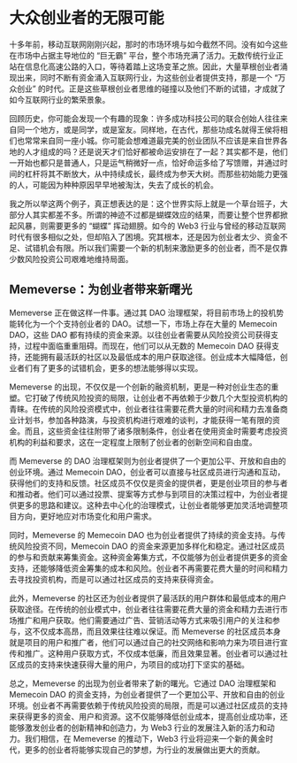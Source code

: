# 大众创业者的无限可能

十多年前，移动互联网刚刚兴起，那时的市场环境与如今截然不同。没有如今这些在市场中占据主导地位的 “巨无霸” 平台，整个市场充满了活力。无数传统行业正站在信息化高速公路的入口，等待着踏上这场变革之旅。因此，大量草根创业者涌现出来，同时不断有资金涌入互联网行业，为这些创业者提供支持，那是一个 “万众创业” 的时代。正是这些草根创业者思维的碰撞以及他们不断的试错，才成就了如今互联网行业的繁荣景象。

回顾历史，你可能会发现一个有趣的现象：许多成功科技公司的联合创始人往往来自同一个地方，或是同学，或是室友。同样地，在古代，那些功成名就得王侯将相们也常常来自同一座小城。你可能会想难道最完美的创业团队不应该是来自世界各地的人才组成的吗？还是说天才们恰好都被命运安排在了一起？其实都不是，他们一开始也都只是普通人，只是运气稍微好一点，恰好命运多给了写馈赠，并通过时间的杠杆将其不断放大，从中持续成长，最终成为参天大树。而那些初始能力更强的人，可能因为种种原因早早地被淘汰，失去了成长的机会。

我之所以举这两个例子，真正想表达的是：这个世界实际上就是一个草台班子，大部分人其实都差不多。所谓的神迹不过都是蝴蝶效应的结果，而要让整个世界都掀起风暴，则需要更多的 “蝴蝶” 挥动翅膀。如今的 Web3 行业与曾经的移动互联网时代有很多相似之处，但却陷入了困境。究其根本，还是因为创业者太少、资金不足、试错机会有限。所以我们需要一个新的机制来激励更多的创业者，而不是仅靠少数风险投资公司艰难地维持局面。

## Memeverse：为创业者带来新曙光

Memeverse 正在做这样一件事。通过其 DAO 治理框架，将目前市场上的投机势能转化为一个个支持创业者的 DAO。试想一下，市场上存在大量的 Memecoin DAO，这些 DAO 都有持续的资金来源。以往创业者需要从风险投资公司获得支持，过程中面临重重阻碍。而现在，他们可以从无数的 Memecoin DAO 获得支持，还能拥有最活跃的社区以及最低成本的用户获取途径。创业成本大幅降低，创业者们有了更多的试错机会，更多的想法能够得以实现。&#x20;

Memeverse 的出现，不仅仅是一个创新的融资机制，更是一种对创业生态的重塑。它打破了传统风险投资的局限，让创业者不再依赖于少数几个大型投资机构的青睐。在传统的风险投资模式中，创业者往往需要花费大量的时间和精力去准备商业计划书，参加各种路演，与投资机构进行艰难的谈判，才能获得一笔有限的资金。而且，这些资金往往附带了诸多限制条件，创业者在使用资金时需要考虑投资机构的利益和要求，这在一定程度上限制了创业者的创新空间和自由度。&#x20;

而 Memeverse 的 DAO 治理框架则为创业者提供了一个更加公平、开放和自由的创业环境。通过 Memecoin DAO，创业者可以直接与社区成员进行沟通和互动，获得他们的支持和反馈。社区成员不仅仅是资金的提供者，更是创业项目的参与者和推动者。他们可以通过投票、提案等方式参与到项目的决策过程中，为创业者提供更多的思路和建议。这种去中心化的治理模式，让创业者能够更加灵活地调整项目方向，更好地应对市场变化和用户需求。&#x20;

同时，Memeverse 的 Memecoin DAO 也为创业者提供了持续的资金支持。与传统风险投资不同，Memecoin DAO 的资金来源更加多样化和稳定。通过社区成员的参与和贡献来筹集资金。这种资金筹集方式，不仅能够为创业者提供更多的资金支持，还能够降低资金筹集的成本和风险。创业者不再需要花费大量的时间和精力去寻找投资机构，而是可以通过社区成员的支持来获得资金。&#x20;

此外，Memeverse 的社区还为创业者提供了最活跃的用户群体和最低成本的用户获取途径。在传统的创业模式中，创业者往往需要花费大量的资金和精力去进行市场推广和用户获取。他们需要通过广告、营销活动等方式来吸引用户的关注和参与，这不仅成本高昂，而且效果往往难以保证。而 Memeverse 的社区成员本身就是项目的用户和推广者，他们可以通过自己的社交网络和影响力来为项目进行宣传和推广。这种用户获取方式，不仅成本低廉，而且效果显著。创业者可以通过社区成员的支持来快速获得大量的用户，为项目的成功打下坚实的基础。&#x20;

总之，Memeverse 的出现为创业者带来了新的曙光。它通过 DAO 治理框架和 Memecoin DAO 的资金支持，为创业者提供了一个更加公平、开放和自由的创业环境。创业者不再需要依赖于传统风险投资的局限，而是可以通过社区成员的支持来获得更多的资金、用户和资源。这不仅能够降低创业成本，提高创业成功率，还能够激发创业者的创新精神和创造力，为 Web3 行业的发展注入新的活力和动力。我们相信，在 Memeverse 的推动下，Web3 行业将迎来一个新的黄金时代，更多的创业者将能够实现自己的梦想，为行业的发展做出更大的贡献。
